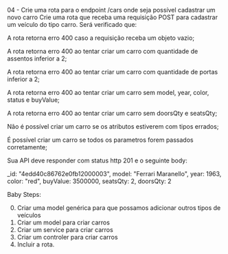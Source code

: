 04 - Crie uma rota para o endpoint /cars onde seja possível cadastrar um novo carro
Crie uma rota que receba uma requisição POST para cadastrar um veículo do tipo carro. Será verificado que:

A rota retorna erro 400 caso a requisição receba um objeto vazio;

A rota retorna erro 400 ao tentar criar um carro com quantidade de assentos inferior a 2;

A rota retorna erro 400 ao tentar criar um carro com quantidade de portas inferior a 2;

A rota retorna erro 400 ao tentar criar um carro sem model, year, color, status e buyValue;

A rota retorna erro 400 ao tentar criar um carro sem doorsQty e seatsQty;

Não é possível criar um carro se os atributos estiverem com tipos errados;

É possível criar um carro se todos os parametros forem passados corretamente;

Sua API deve responder com status http 201 e o seguinte body:

 _id: "4edd40c86762e0fb12000003",
   model: "Ferrari Maranello",
   year: 1963,
   color: "red",
   buyValue: 3500000,
   seatsQty: 2,
   doorsQty: 2


   Baby Steps: 

  0) Criar uma model genérica para que possamos adicionar outros tipos de veículos
  1) Criar um model para criar carros
  2) Criar um service para criar carros
  3) Criar um controler para criar carros
  4) Incluir a rota.